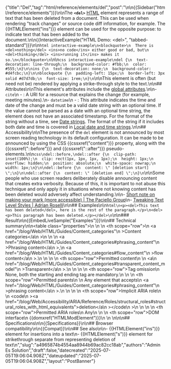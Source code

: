 {"title":"Del","tag":"html/reference/elements/del","post":"\n\n{{Sidebar(\"html/reference/elements\")}}\n\nThe **`<del>`** [HTML](/blog/Web/HTML) element represents a range of text that has been deleted from a document. This can be used when rendering \"track changes\" or source code diff information, for example. The {{HTMLElement(\"ins\")}} element can be used for the opposite purpose: to indicate text that has been added to the document.\n\n{{InteractiveExample(\"HTML Demo: &lt;del&gt;\", \"tabbed-standard\")}}\n\n```html interactive-example\n<blockquote>\n  There is <del>nothing</del> <ins>no code</ins> either good or bad, but\n  <del>thinking</del> <ins>running it</ins> makes it so.\n</blockquote>\n```\n\n```css interactive-example\ndel {\n  text-decoration: line-through;\n  background-color: #fbb;\n  color: #555;\n}\n\nins {\n  text-decoration: none;\n  background-color: #d4fcbc;\n}\n\nblockquote {\n  padding-left: 15px;\n  border-left: 3px solid #d7d7db;\n  font-size: 1rem;\n}\n```\n\nThis element is often (but need not be) rendered by applying a strike-through style to the text.\n\n## Attributes\n\nThis element's attributes include the [global attributes](/blog/Web/HTML/Reference/Global_attributes).\n\n- `cite`\n  - : A URI for a resource that explains the change (for example, meeting minutes).\n- `datetime`\n  - : This attribute indicates the time and date of the change and must be a valid date string with an optional time. If the value cannot be parsed as a date with an optional time string, the element does not have an associated timestamp. For the format of the string without a time, see [Date strings](/blog/Web/HTML/Guides/Date_and_time_formats#date_strings). The format of the string if it includes both date and time is covered in [Local date and time strings](/blog/Web/HTML/Guides/Date_and_time_formats#local_date_and_time_strings).\n\n## Accessibility\n\nThe presence of the `del` element is not announced by most screen reading technology in its default configuration. It can be made to be announced by using the CSS {{cssxref(\"content\")}} property, along with the {{cssxref(\"::before\")}} and {{cssxref(\"::after\")}} pseudo-elements.\n\n```css\ndel::before,\ndel::after {\n  clip-path: inset(100%);\n  clip: rect(1px, 1px, 1px, 1px);\n  height: 1px;\n  overflow: hidden;\n  position: absolute;\n  white-space: nowrap;\n  width: 1px;\n}\n\ndel::before {\n  content: \" [deletion start] \";\n}\n\ndel::after {\n  content: \" [deletion end] \";\n}\n```\n\nSome people who use screen readers deliberately disable announcing content that creates extra verbosity. Because of this, it is important to not abuse this technique and only apply it in situations where not knowing content has been deleted would adversely affect understanding.\n\n- [Short note on making your mark (more accessible) | The Paciello Group](https://www.tpgi.com/short-note-on-making-your-mark-more-accessible/)\n- [Tweaking Text Level Styles | Adrian Roselli](https://adrianroselli.com/2017/12/tweaking-text-level-styles.html)\n\n## Examples\n\n```html\n<p><del>This text has been deleted</del>, here is the rest of the paragraph.</p>\n<del><p>This paragraph has been deleted.</p></del>\n```\n\n### Result\n\n{{EmbedLiveSample(\"Examples\")}}\n\n## Technical summary\n\n<table class=\"properties\">\n  <tbody>\n    <tr>\n      <th scope=\"row\">\n        <a href=\"/blog/Web/HTML/Guides/Content_categories\"\n          >Content categories</a\n        >\n      </th>\n      <td>\n        <a href=\"/blog/Web/HTML/Guides/Content_categories#phrasing_content\"\n          >Phrasing content</a\n        >,\n        <a href=\"/blog/Web/HTML/Guides/Content_categories#flow_content\"\n          >flow content</a\n        >.\n      </td>\n    </tr>\n    <tr>\n      <th scope=\"row\">Permitted content</th>\n      <td>\n        <a\n          href=\"/blog/Web/HTML/Guides/Content_categories#transparent_content_model\"\n          >Transparent</a\n        >.\n      </td>\n    </tr>\n    <tr>\n      <th scope=\"row\">Tag omission</th>\n      <td>None, both the starting and ending tag are mandatory.</td>\n    </tr>\n    <tr>\n      <th scope=\"row\">Permitted parents</th>\n      <td>\n        Any element that accepts\n        <a href=\"/blog/Web/HTML/Guides/Content_categories#phrasing_content\"\n          >phrasing content</a\n        >.\n      </td>\n    </tr>\n    <tr>\n      <th scope=\"row\">Implicit ARIA role</th>\n      <td>\n        <code\n          ><a href=\"/blog/Web/Accessibility/ARIA/Reference/Roles/structural_roles#structural_roles_with_html_equivalents\">deletion</a\n          ></code\n        >\n      </td>\n    </tr>\n    <tr>\n      <th scope=\"row\">Permitted ARIA roles</th>\n      <td>Any</td>\n    </tr>\n    <tr>\n      <th scope=\"row\">DOM interface</th>\n      <td>{{domxref(\"HTMLModElement\")}}</td>\n    </tr>\n  </tbody>\n</table>\n\n## Specifications\n\n{{Specifications}}\n\n## Browser compatibility\n\n{{Compat}}\n\n## See also\n\n- {{HTMLElement(\"ins\")}} element for insertions into a text\n- {{HTMLElement(\"s\")}} element for strikethrough separate from representing deletion of text\n","slug":"a4965874b4554aa8944b69ac82cc18ab","authors":"Admin Es Solution","draft":false,"datecreated":"2025-07-05T19:06:04.908Z","dateupdated":"2025-07-05T19:06:04.908Z","layout":"PostBanner"}